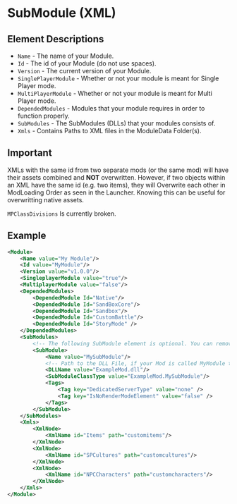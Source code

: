 # SubModule (XML)

## Element Descriptions

* `Name` - The name of your Module.
* `Id` - The id of your Module (do not use spaces).
* `Version` - The current version of your Module.
* `SinglePlayerModule` - Whether or not your module is meant for Single Player mode.
* `MultiPlayerModule` - Whether or not your module is meant for Multi Player mode.
* `DependedModules` - Modules that your module requires in order to function properly.
* `SubModules` - The SubModules (DLLs) that your modules consists of.
* `Xmls` - Contains Paths to XML files in the ModuleData Folder(s).

## Important

XMLs with the same id from two separate mods (or the same mod) will have their assets combined and **NOT** overwritten. However, if two objects within an XML have the same id (e.g. two items), they will Overwrite each other in ModLoading Order as seen in the Launcher. Knowing this can be useful for overwritting native assets.

`MPClassDivisions` Is currently broken.

## Example

```xml
<Module>
    <Name value="My Module"/>
    <Id value="MyModule"/>
    <Version value="v1.0.0"/>
    <SingleplayerModule value="true"/>
    <MultiplayerModule value="false"/>
    <DependedModules>
        <DependedModule Id="Native"/>
        <DependedModule Id="SandBoxCore"/>
        <DependedModule Id="Sandbox"/>
        <DependedModule Id="CustomBattle"/>
        <DependedModule Id="StoryMode" />
    </DependedModules>
    <SubModules>
        <!-- The following SubModule element is optional. You can remove this portion if your mod does not have a DLL associated with it. -->
        <SubModule>
            <Name value="MySubModule"/>
            <!-- Path to the DLL File, if your Mod is called MyModule then it should be   -->
            <DLLName value="ExampleMod.dll"/>
            <SubModuleClassType value="ExampleMod.MySubModule"/>
            <Tags>
                <Tag key="DedicatedServerType" value="none" />
                <Tag key="IsNoRenderModeElement" value="false" />
            </Tags>
        </SubModule>
    </SubModules>
    <Xmls>
        <XmlNode>
            <XmlName id="Items" path="customitems"/>
        </XmlNode>  
        <XmlNode>
            <XmlName id="SPCultures" path="customcultures"/>
        </XmlNode>
        <XmlNode>
            <XmlName id="NPCCharacters" path="customcharacters"/>
        </XmlNode>
    </Xmls>
</Module>
```

